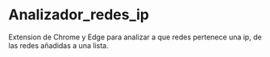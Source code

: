# Analizador_redes_ip
Extension de Chrome y Edge para analizar a que redes pertenece una ip, de las redes añadidas a una lista.
